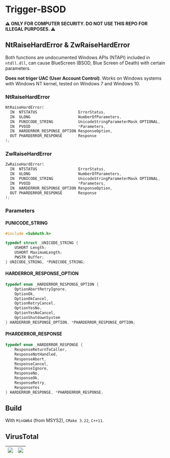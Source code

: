 # Trigger-BSOD

**:warning: ONLY FOR COMPUTER SECURITY. DO NOT USE THIS REPO FOR ILLEGAL PURPOSES. :warning:**

## NtRaiseHardError & ZwRaiseHardError

Both functions are undocumented Windows APIs (NTAPI) included in `ntdll.dll`, can cause BlueScreen (BSOD, Blue Screen of Death) with certain parameters.

**Does not triger UAC (User Account Control)**. Works on Windows systems with Windows NT kernel, tested on Windows 7 and Windows 10. 

### NtRaiseHardError

```c++
NtRaiseHardError(
  IN  NTSTATUS                  ErrorStatus,
  IN  ULONG                     NumberOfParameters,
  IN  PUNICODE_STRING           UnicodeStringParameterMask OPTIONAL,
  IN  PVOID                     *Parameters,
  IN  HARDERROR_RESPONSE_OPTION ResponseOption,
  OUT PHARDERROR_RESPONSE       Response
);
```

### ZwRaiseHardError

```c++
ZwRaiseHardError(
  IN  NTSTATUS                  ErrorStatus,
  IN  ULONG                     NumberOfParameters,
  IN  PUNICODE_STRING           UnicodeStringParameterMask OPTIONAL,
  IN  PVOID                     *Parameters,
  IN  HARDERROR_RESPONSE_OPTION ResponseOption,
  OUT PHARDERROR_RESPONSE       Response
);
```

### Parameters

#### PUNICODE_STRING

```c++
#include <SubAuth.h>
```

```c++
typedef struct _UNICODE_STRING {
	USHORT Length;
	USHORT MaximumLength;
	PWSTR Buffer;
} UNICODE_STRING, *PUNICODE_STRING;
```

#### HARDERROR_RESPONSE_OPTION

```c++
typedef enum _HARDERROR_RESPONSE_OPTION {
	OptionAbortRetryIgnore,
	OptionOk,
	OptionOkCancel,
	OptionRetryCancel,
	OptionYesNo,
	OptionYesNoCancel,
	OptionShutdownSystem
} HARDERROR_RESPONSE_OPTION, *PHARDERROR_RESPONSE_OPTION;
```

#### PHARDERROR_RESPONSE

```c++
typedef enum _HARDERROR_RESPONSE {
	ResponseReturnToCaller,
	ResponseNotHandled,
	ResponseAbort,
	ResponseCancel,
	ResponseIgnore,
	ResponseNo,
	ResponseOk,
	ResponseRetry,
	ResponseYes
} HARDERROR_RESPONSE, *PHARDERROR_RESPONSE;
```

## Build

With `MinGW64` (from MSYS2), `CMake 3.22`, `C++11`.

## VirusTotal
| ![](https://github-production-user-asset-6210df.s3.amazonaws.com/12462465/253155023-aef9419c-fcd3-4a93-acf1-c2b3b9bf06dc.png) | ![](https://github-production-user-asset-6210df.s3.amazonaws.com/12462465/253155019-ddbf192f-2be6-4557-a298-20078ba7d314.png) |
| ---- | ---- |


